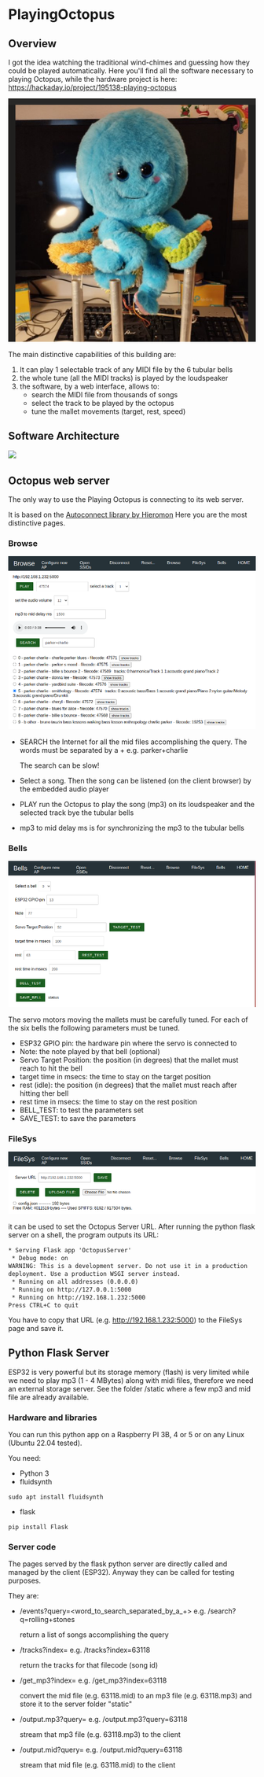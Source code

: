 # PlayingOctopus
 
## Overview 

I got the idea watching the traditional wind-chimes and guessing how they could be played automatically.
Here you'll find all the software necessary to playing Octopus, while the hardware project is here: https://hackaday.io/project/195138-playing-octopus

![](https://github.com/guido57/PlayingOctopus/blob/main/docs/Octopus.png)

The main distinctive capabilities of this building are:
1) It can play 1 selectable track of any MIDI file by the 6 tubular bells
2) the whole tune (all the MIDI tracks) is played by the loudspeaker
3) the software, by a web interface, allows to:
   * search the MIDI file from thousands of songs
   * select the track to be played by the octopus
   * tune the mallet movements (target, rest, speed)

## Software Architecture

![](https://github.com/guido57/PlayingOctopus/blob/main/docs/PlayingOctopusSDblockdiagram.png)

## Octopus web server

The only way to use the Playing Octopus is connecting to its web server.

It is based on the [Autoconnect library by Hieromon](https://github.com/Hieromon/AutoConnect)
Here you are the most distinctive pages.

### Browse

![](https://github.com/guido57/PlayingOctopus/blob/main/docs/octopus-browse.png)

* SEARCH the Internet for all the mid files accomplishing the query. The words must be separated by a +   e.g. parker+charlie

  The search can be slow!

* Select a song. Then the song can be listened (on the client browser) by the embedded audio player

* PLAY run the Octopus to play the song (mp3) on its loudspeaker and the selected track bye the tubular bells

* mp3 to mid delay ms is for synchronizing the mp3 to the tubular bells

### Bells

![](https://github.com/guido57/PlayingOctopus/blob/main/docs/octopus-bells.png)

The servo motors moving the mallets must be carefully tuned. For each of the six bells the following parameters must be tuned.

* ESP32 GPIO pin: the hardware pin where the servo is connected to
* Note: the note played by that bell (optional)
* Servo Target Position: the position (in degrees) that the mallet must reach to hit the bell
* target time in msecs: the time to stay on the target position
* rest (idle): the position (in degrees) that the mallet must reach after hitting ther bell 
* rest time in msecs: the time to stay on the rest position
* BELL_TEST: to test the parameters set
* SAVE_TEST: to save the parameters

### FileSys

![](https://github.com/guido57/PlayingOctopus/blob/main/docs/octopus-filesys.png)

it can be used to set the Octopus Server URL. After running the python flask server on a shell, the program outputs its URL:
```
* Serving Flask app 'OctopusServer'
 * Debug mode: on
WARNING: This is a development server. Do not use it in a production deployment. Use a production WSGI server instead.
 * Running on all addresses (0.0.0.0)
 * Running on http://127.0.0.1:5000
 * Running on http://192.168.1.232:5000
Press CTRL+C to quit
```
You have to copy that URL (e.g. http://192.168.1.232:5000) to the FileSys page and save it.

 
## Python Flask Server

ESP32 is very powerful but its storage memory (flash) is very limited while we need to play mp3 (1 - 4 MBytes) along with midi files, therefore we need an external storage server. See the folder /static where a few mp3 and mid file are already available.

### Hardware and libraries

You can run this python app on a Raspberry PI 3B, 4 or 5 or on any Linux (Ubuntu 22.04 tested). 

You need:
* Python 3
* fluidsynth
```
sudo apt install fluidsynth
```

* flask
```
pip install Flask
```
  
### Server code

The pages served by the flask python server are directly called and managed by the client (ESP32). Anyway they can be called for testing purposes.

They are:

* /events?query=<word_to_search_separated_by_a_+>   e.g. /search?q=rolling+stones
  
  return a list of songs accomplishing the query

  
* /tracks?index=<codefile>  e.g. /tracks?index=63118
  
  return the tracks for that filecode (song id)


* /get_mp3?index=<codefile>  e.g. /get_mp3?index=63118
  
  convert the mid file (e.g. 63118.mid) to an mp3 file (e.g. 63118.mp3) and store it to the server folder "static"


* /output.mp3?query=<codefile>  e.g. /output.mp3?query=63118
  
  stream that mp3 file (e.g. 63118.mp3) to the client 


* /output.mid?query=<codefile>  e.g. /output.mid?query=63118

  stream that mid file (e.g. 63118.mid) to the client 



